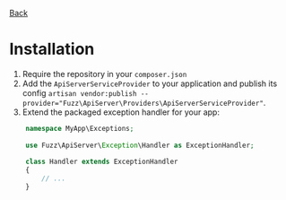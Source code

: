 [Back](index.md)

# Installation
1. Require the repository in your `composer.json`
1. Add the `ApiServerServiceProvider` to your application and publish its config `artisan vendor:publish --provider="Fuzz\ApiServer\Providers\ApiServerServiceProvider"`.
1. Extend the packaged exception handler for your app:

```php
    namespace MyApp\Exceptions;
    
    use Fuzz\ApiServer\Exception\Handler as ExceptionHandler;
    
    class Handler extends ExceptionHandler
    {
        // ...
    }
```

